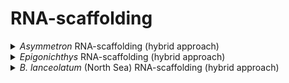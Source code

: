 # RNA-scaffolding

<details>
  <summary><em>Asymmetron</em> RNA-scaffolding (hybrid approach)</summary>
  
  ### Map RNA-seq reads using hisat2
  
  1. Hard-mask the soft-masked assembly
  
  ```
  sed '/^[^>]/s/[a-z]/N/g'<ASY_3_RM.fa >ASY_3_RM_hard.fa
  ```
  Where `ASY_3_RM.fa` is the repeat-masked (and polished and haplotig-purged) genome.
  
  2. Index hard-masked genome
  
  ```
  hisat2-build \
  ASY_3_RM_hard.fa \
  ASY_3_RM_hard
  ```
  Where `ASY_3_RM_hard.fa` is the hard-masked genome.
  
  3. Align RNA-seq reads
  ```
  hisat2 \
  -x ASY_3_RM_hard \
  -1 ../../RNA_preprocessing/ASY_RNA_R1_trimmed.fq.gz \
  -2 ../../RNA_preprocessing/ASY_RNA_R2_trimmed.fq.gz \
  -k 3 \
  -p 10 \
  --pen-noncansplice 1000000 \
  -S input.sam
  ```
  Where `ASY_RNA_R1_trimmed.fq.gz` and `ASY_RNA_R2_trimmed.fq.gz` are the forward (R1) and reverse (R2) trimmed RNA-seq reads, and `ASY_3_RM_hard` is the hard-masked index.
  These were trimmed using trimmomatic, i.e.
  ```
  trimmomatic PE \
  -threads 10 \
  -trimlog trim_ASY.log \
  ../ASY_RNA_R1_QC.fastq \
  ../ASY_RNA_R2_QC.fastq \
  ASY_RNA_R1_trimmed.fq.gz \
  ASY_RNA_R1_unpaired.fq.gz \
  ASY_RNA_R2_trimmed.fq.gz \
  ASY_RNA_R2_unpaired.fq.gz \
  ILLUMINACLIP:TruSeq2-PE.fa:4:30:10 \
  SLIDINGWINDOW:5:15
  ```
  Where `ASY_RNA_R1_QC.fastq` and `ASY_RNA_R2_QC.fastq` are the raw reads.
  
  ### P_RNA_scaffolder
  1. Run P_RNA_scaffolder on the soft-masked genome
  ```
  ./P_RNA_scaffolder/P_RNA_scaffolder_edit.sh \
  -d ../../P_RNA_scaffolder \
  -i input.sam \
  -j ASY_3_RM.fa \
  -F ../../RNA_preprocessing/ASY_RNA_R1_trimmed.fq.gz \
  -R ../../RNA_preprocessing/ASY_RNA_R2_trimmed.fq.gz \
  -t 10 \
  -o scaffold
  ```
  Where `input.sam` is the mapping file from the hard-masked genome, `ASY_3_RM.fa` is the soft-masked assembly, and `ASY_RNA_R1_trimmed.fq.gz` and `ASY_RNA_R2_trimmed.fq.gz` are the forward (R1) and reverse (R2) trimmed RNA-seq reads.
  The `P_RNA_scaffolder_edit.sh` has been edited.
  

</details>
  
  
  
  
<details>
  <summary><em>Epigonichthys</em> RNA-scaffolding (hybrid approach)</summary>
  
  ### Map RNA-seq reads using hisat2
  
  1. Hard-mask the soft-masked assembly
  
  ```
  sed '/^[^>]/s/[a-z]/N/g'<EPI_2_RM.fa >EPI_2_RM_hard.fa
  ```
  Where `EPI_2_RM.fa` is the repeat-masked (and polished and haplotig-purged) genome.
  
  2. Index hard-masked genome
  
  ```
  hisat2-build \
  EPI_2_RM_hard.fa \
  EPI_2_RM_hard
  ```
  Where `EPI_2_RM_hard.fa` is the hard-masked genome.
  
  3. Align RNA-seq reads
  ```
  hisat2 \
  -x EPI_2_RM_hard \
  -1 ../../RNA_preprocessing/EPI_RNA_R1_trimmed.fq.gz \
  -2 ../../RNA_preprocessing/EPI_RNA_R2_trimmed.fq.gz \
  -k 3 \
  -p 10 \
  --pen-noncansplice 1000000 \
  -S input.sam
  ```
  Where `EPI_RNA_R1_trimmed.fq.gz` and `EPI_RNA_R2_trimmed.fq.gz` are the forward (R1) and reverse (R2) trimmed RNA-seq reads, and `EPI_2_RM_hard` is the hard-masked index.
  These were trimmed using trimmomatic, i.e.
  ```
  trimmomatic PE \
  -threads 10 \
  -trimlog trim_EPI.log \
  ../EPI_RNA_R1_QC.fastq \
  ../EPI_RNA_R2_QC.fastq \
  EPI_RNA_R1_trimmed.fq.gz \
  EPI_RNA_R1_unpaired.fq.gz \
  EPI_RNA_R2_trimmed.fq.gz \
  EPI_RNA_R2_unpaired.fq.gz \
  ILLUMINACLIP:TruSeq2-PE.fa:4:30:10 \
  SLIDINGWINDOW:5:15
  ```
  Where `EPI_RNA_R1_QC.fastq` and `EPI_RNA_R2_QC.fastq` are the raw reads.
  
  ### P_RNA_scaffolder
  1. Run P_RNA_scaffolder on the soft-masked genome
  ```
  ./P_RNA_scaffolder/P_RNA_scaffolder_edit.sh \
  -d ../../P_RNA_scaffolder \
  -i input.sam \
  -j EPI_2_RM.fa \
  -F ../../RNA_preprocessing/EPI_RNA_R1_trimmed.fq.gz \
  -R ../../RNA_preprocessing/EPI_RNA_R2_trimmed.fq.gz \
  -t 10 \
  -o scaffold
  ```
  Where `input.sam` is the mapping file from the hard-masked genome, `EPI_2_RM.fa` is the soft-masked assembly, and `EPI_RNA_R1_trimmed.fq.gz` and `EPI_RNA_R2_trimmed.fq.gz` are the forward (R1) and reverse (R2) trimmed RNA-seq reads.
  The `P_RNA_scaffolder_edit.sh` has been edited.

</details>  
  
  
<details>
  <summary><em>B. lanceolatum</em> (North Sea) RNA-scaffolding (hybrid approach)</summary>
  
  ### Map RNA-seq reads using hisat2
  
  1. Hard-mask the soft-masked assembly
  
  ```
  sed '/^[^>]/s/[a-z]/N/g'<Blnc_2_RM.fa >Blnc_2_RM_hard.fa
  ```
  Where `Blnc_2_RM.fa` is the repeat-masked (and polished and haplotig-purged) genome.
  
  2. Index hard-masked genome
  
  ```
  hisat2-build \
  Blnc_2_RM_hard.fa \
  Blnc_2_RM_hard
  ```
  Where `Blnc_2_RM_hard.fa` is the hard-masked genome.
  
  3. Align RNA-seq reads
  ```
  hisat2 \
  -x Blnc_2_RM_hard \
  -1 ../../RNA_preprocessing/Blnc_RNA_R1_trimmed.fq.gz \
  -2 ../../RNA_preprocessing/Blnc_RNA_R2_trimmed.fq.gz \
  -k 3 \
  -p 10 \
  --pen-noncansplice 1000000 \
  -S input.sam
  ```
  Where `Blnc_RNA_R1_trimmed.fq.gz` and `Blnc_RNA_R2_trimmed.fq.gz` are the forward (R1) and reverse (R2) trimmed RNA-seq reads, and `Blnc_2_RM_hard` is the hard-masked index.
  These were trimmed using trimmomatic, i.e.
  ```
  trimmomatic PE \
  -threads 10 \
  -trimlog fastqc2.log \
  ../Blnc_RNA_R1_raw.fastq \
  ../Blnc_RNA_R2_raw.fastq \
  Blnc_RNA_R1_trimmed.fq.gz \
  Blnc_RNA_R1_unpaired.fq.gz \
  Blnc_RNA_R2_trimmed.fq.gz \
  Blnc_RNA_R2_unpaired.fq.gz \
  ILLUMINACLIP:TruSeq2-PE.fa:4:30:10 \
  SLIDINGWINDOW:5:15
  ```
  Where `Blnc_RNA_R1_raw.fastq` and `Blnc_RNA_R2_raw.fastq` are the raw reads.
  
  ### P_RNA_scaffolder
  1. Run P_RNA_scaffolder on the soft-masked genome
  ```
  ./P_RNA_scaffolder/P_RNA_scaffolder_edit.sh \
  -d ../../P_RNA_scaffolder \
  -i input.sam \
  -j Blnc_2_RM.fa \
  -F ../../RNA_preprocessing/Blnc_RNA_R1_trimmed.fq.gz \
  -R ../../RNA_preprocessing/Blnc_RNA_R2_trimmed.fq.gz \
  -t 10 \
  -o scaffold
  ```
  Where `input.sam` is the mapping file from the hard-masked genome, `Blnc_2_RM.fa` is the soft-masked assembly, and `Blnc_RNA_R1_trimmed.fq.gz` and `Blnc_RNA_R2_trimmed.fq.gz` are the forward (R1) and reverse (R2) trimmed RNA-seq reads.
  The `P_RNA_scaffolder_edit.sh` has been edited.
  

</details>
